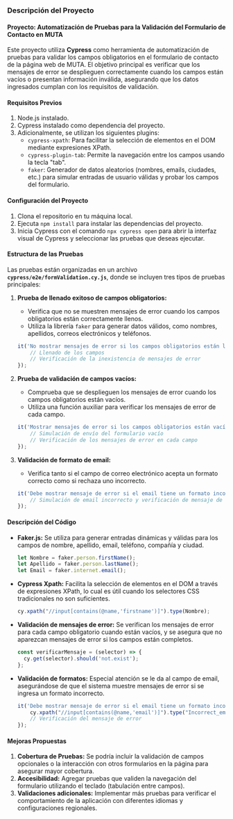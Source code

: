### Descripción del Proyecto

#### **Proyecto: Automatización de Pruebas para la Validación del Formulario de Contacto en MUTA**
Este proyecto utiliza **Cypress** como herramienta de automatización de pruebas para validar los campos obligatorios en el formulario de contacto de la página web de MUTA. El objetivo principal es verificar que los mensajes de error se desplieguen correctamente cuando los campos están vacíos o presentan información inválida, asegurando que los datos ingresados cumplan con los requisitos de validación.

#### **Requisitos Previos**
1. Node.js instalado.
2. Cypress instalado como dependencia del proyecto.
3. Adicionalmente, se utilizan los siguientes plugins:
   - `cypress-xpath`: Para facilitar la selección de elementos en el DOM mediante expresiones XPath.
   - `cypress-plugin-tab`: Permite la navegación entre los campos usando la tecla "tab".
   - `faker`: Generador de datos aleatorios (nombres, emails, ciudades, etc.) para simular entradas de usuario válidas y probar los campos del formulario.

#### **Configuración del Proyecto**
1. Clona el repositorio en tu máquina local.
2. Ejecuta `npm install` para instalar las dependencias del proyecto.
3. Inicia Cypress con el comando `npx cypress open` para abrir la interfaz visual de Cypress y seleccionar las pruebas que deseas ejecutar.

#### **Estructura de las Pruebas**
Las pruebas están organizadas en un archivo **`cypress/e2e/formValidation.cy.js`**, donde se incluyen tres tipos de pruebas principales:

1. **Prueba de llenado exitoso de campos obligatorios:**
   - Verifica que no se muestren mensajes de error cuando los campos obligatorios están correctamente llenos.
   - Utiliza la librería `faker` para generar datos válidos, como nombres, apellidos, correos electrónicos y teléfonos.

   ```javascript
   it('No mostrar mensajes de error si los campos obligatorios están llenos', () => {
       // Llenado de los campos
       // Verificación de la inexistencia de mensajes de error
   });
   ```

2. **Prueba de validación de campos vacíos:**
   - Comprueba que se desplieguen los mensajes de error cuando los campos obligatorios están vacíos.
   - Utiliza una función auxiliar para verificar los mensajes de error de cada campo.

   ```javascript
   it('Mostrar mensajes de error si los campos obligatorios están vacíos', () => {
       // Simulación de envío del formulario vacío
       // Verificación de los mensajes de error en cada campo
   });
   ```

3. **Validación de formato de email:**
   - Verifica tanto si el campo de correo electrónico acepta un formato correcto como si rechaza uno incorrecto.
   
   ```javascript
   it('Debe mostrar mensaje de error si el email tiene un formato incorrecto', () => {
       // Simulación de email incorrecto y verificación de mensaje de error
   });
   ```

#### **Descripción del Código**
- **Faker.js:** Se utiliza para generar entradas dinámicas y válidas para los campos de nombre, apellido, email, teléfono, compañía y ciudad.
  
  ```javascript
  let Nombre = faker.person.firstName();
  let Apellido = faker.person.lastName();
  let Email = faker.internet.email();
  ```

- **Cypress Xpath:** Facilita la selección de elementos en el DOM a través de expresiones XPath, lo cual es útil cuando los selectores CSS tradicionales no son suficientes.
  
  ```javascript
  cy.xpath("//input[contains(@name,'firstname')]").type(Nombre);
  ```

- **Validación de mensajes de error:** Se verifican los mensajes de error para cada campo obligatorio cuando están vacíos, y se asegura que no aparezcan mensajes de error si los campos están completos.
  
  ```javascript
  const verificarMensaje = (selector) => {
    cy.get(selector).should('not.exist');
  };
  ```

- **Validación de formatos:** Especial atención se le da al campo de email, asegurándose de que el sistema muestre mensajes de error si se ingresa un formato incorrecto.

  ```javascript
  it('Debe mostrar mensaje de error si el email tiene un formato incorrecto', () => {
      cy.xpath("//input[contains(@name,'email')]").type("Incorrect_email.com");
      // Verificación del mensaje de error
  });
  ```

#### **Mejoras Propuestas**
1. **Cobertura de Pruebas:** Se podría incluir la validación de campos opcionales o la interacción con otros formularios en la página para asegurar mayor cobertura.
2. **Accesibilidad:** Agregar pruebas que validen la navegación del formulario utilizando el teclado (tabulación entre campos).
3. **Validaciones adicionales:** Implementar más pruebas para verificar el comportamiento de la aplicación con diferentes idiomas y configuraciones regionales.


